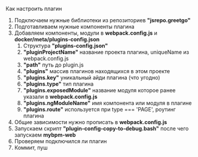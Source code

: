 Как настроить плагин

  1. Подключаем нужные библиотеки из репозиториев <b>"jsrepo.greetgo"</b>
  2. Подготавливаем нужные компоненты плагина
  3. Добавляем компоненты, модули в <b>webpack.config.js</b> и <b>docker/meta/plugins-config.json</b>
     1. Структура <b>"plugins-config.json"</b>
     2. <b>"pluginProjectName"</b> название проекта плагина, uniqueName из webpack.config.js
     3. <b>"path"</b> путь до plugin.js
     4. <b>"plugins"</b> массив плагинов находящихся в этом проекте
     5. <b>"plugins.key"</b> уникальный айди плагина (что угодно)
     6. <b>"plugins.type"</b> тип плагина
     7. <b>"plugins.exposedModule"</b> название модуля которое ранее указали в <b>webpack.config.js</b>
     8. <b>"plugins.ngModuleName"</b> имя компонента или модуля в плагине
     9. <b>"plugins.route"</b> используется при type === 'PAGE', роутинг плагина
  5. Общие зависимости нужно прописать в <b>webpack.config.js</b>
  6. Запускаем скрипт <b>"plugin-config-copy-to-debug.bash"</b> после чего запускаем <b>mybpm-web</b>
  7. Проверяем подключился ли плагин
  8. Коммит, пуш
